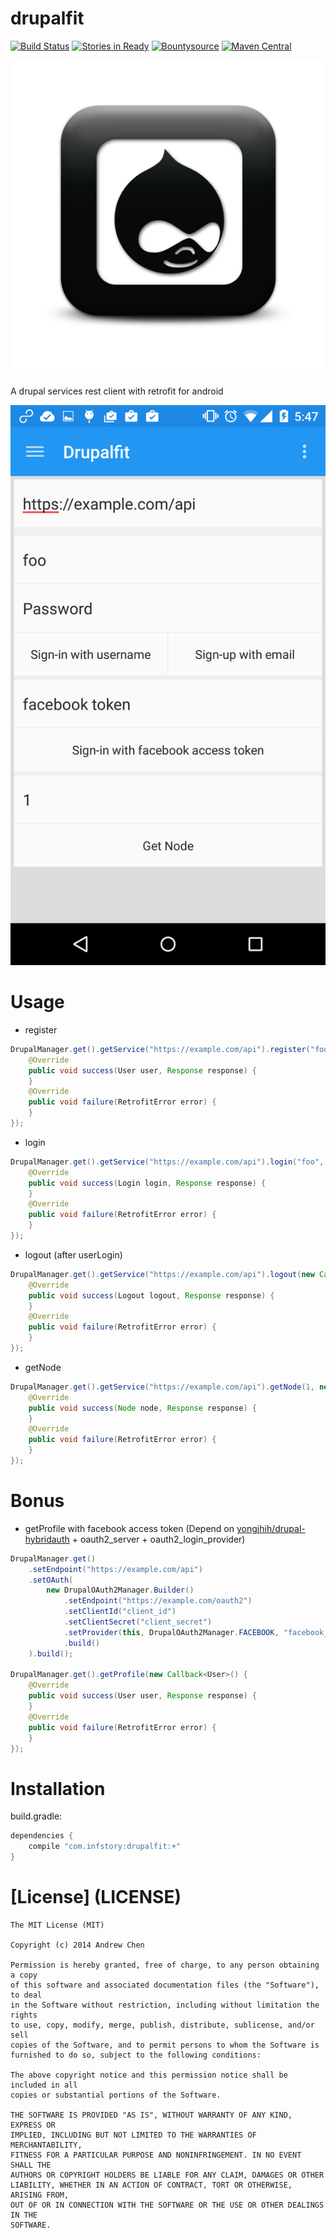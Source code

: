 drupalfit
=========

[![Build Status](https://travis-ci.org/yongjhih/drupalfit.png?branch=master)](https://travis-ci.org/yongjhih/drupalfit) [![Stories in Ready](https://badge.waffle.io/yongjhih/drupalfit.png)](http://waffle.io/yongjhih/drupalfit) 
[![Bountysource](https://www.bountysource.com/badge/team?team_id=43965&style=bounties_posted)](https://www.bountysource.com/teams/8tory/bounties?utm_source=8tory&utm_medium=shield&utm_campaign=bounties_posted)
[![Maven Central](https://maven-badges.herokuapp.com/maven-central/com.infstory/drupalfit/badge.svg?style=flat)](https://maven-badges.herokuapp.com/maven-central/com.infstory/drupalfit)

![square drupal](drupal-webtreatsetc.png "Square drupal")

A drupal services rest client with retrofit for android

![Screenshot](app/screenshot.png "Sign-up sample")

Usage
=====

* register

```java
DrupalManager.get().getService("https://example.com/api").register("foo", "foo@example.com", "password", new Callback<User>() {
    @Override
    public void success(User user, Response response) {
    }
    @Override
    public void failure(RetrofitError error) {
    }
});
```

* login

```java
DrupalManager.get().getService("https://example.com/api").login("foo", "password", new Callback<Login>() {
    @Override
    public void success(Login login, Response response) {
    }
    @Override
    public void failure(RetrofitError error) {
    }
});
```

* logout (after userLogin)

```java
DrupalManager.get().getService("https://example.com/api").logout(new Callback<Logout>() {
    @Override
    public void success(Logout logout, Response response) {
    }
    @Override
    public void failure(RetrofitError error) {
    }
});
```

* getNode

```java
DrupalManager.get().getService("https://example.com/api").getNode(1, new Callback<Node>() {
    @Override
    public void success(Node node, Response response) {
    }
    @Override
    public void failure(RetrofitError error) {
    }
});
```

Bonus
=====

* getProfile with facebook access token (Depend on [yongjhih/drupal-hybridauth](https://github.com/yongjhih/drupal-hybridauth) + oauth2_server + oauth2_login_provider)

```java
DrupalManager.get()
    .setEndpoint("https://example.com/api")
    .setOAuth(
        new DrupalOAuth2Manager.Builder()
            .setEndpoint("https://example.com/oauth2")
            .setClientId("client_id")
            .setClientSecret("client_secret")
            .setProvider(this, DrupalOAuth2Manager.FACEBOOK, "facebook_token")
            .build()
    ).build();

DrupalManager.get().getProfile(new Callback<User>() {
    @Override
    public void success(User user, Response response) {
    }
    @Override
    public void failure(RetrofitError error) {
    }
});
```

Installation
============

build.gradle:

```gradle
dependencies {
    compile "com.infstory:drupalfit:+"
}
```

[License] (LICENSE)
===================

```
The MIT License (MIT)

Copyright (c) 2014 Andrew Chen

Permission is hereby granted, free of charge, to any person obtaining a copy
of this software and associated documentation files (the "Software"), to deal
in the Software without restriction, including without limitation the rights
to use, copy, modify, merge, publish, distribute, sublicense, and/or sell
copies of the Software, and to permit persons to whom the Software is
furnished to do so, subject to the following conditions:

The above copyright notice and this permission notice shall be included in all
copies or substantial portions of the Software.

THE SOFTWARE IS PROVIDED "AS IS", WITHOUT WARRANTY OF ANY KIND, EXPRESS OR
IMPLIED, INCLUDING BUT NOT LIMITED TO THE WARRANTIES OF MERCHANTABILITY,
FITNESS FOR A PARTICULAR PURPOSE AND NONINFRINGEMENT. IN NO EVENT SHALL THE
AUTHORS OR COPYRIGHT HOLDERS BE LIABLE FOR ANY CLAIM, DAMAGES OR OTHER
LIABILITY, WHETHER IN AN ACTION OF CONTRACT, TORT OR OTHERWISE, ARISING FROM,
OUT OF OR IN CONNECTION WITH THE SOFTWARE OR THE USE OR OTHER DEALINGS IN THE
SOFTWARE.
```
